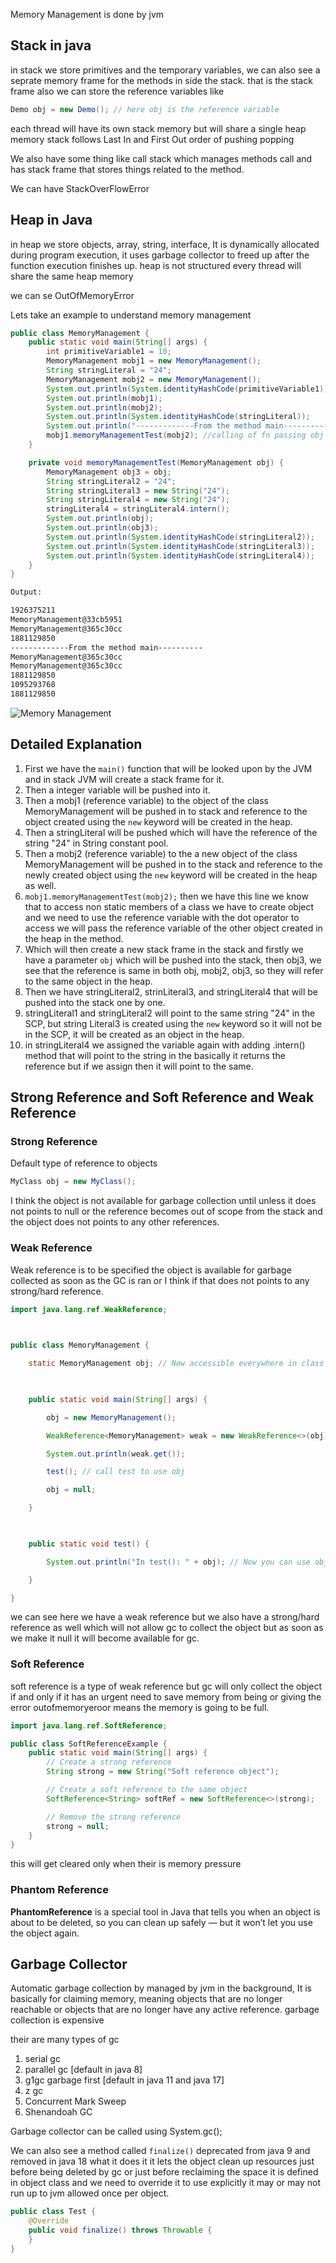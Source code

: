 Memory Management is done by jvm

## Stack in java
in stack we store primitives and the temporary variables, we can also see a seprate memory frame for the methods in side the stack. that is the stack frame also we can store the reference variables like 
```java
Demo obj = new Demo(); // here obj is the reference variable
```

each thread will have its own stack memory but will share a single heap memory stack follows Last In and First Out order of pushing popping

We also have some thing like call stack which manages methods call and has stack frame that stores things related to the method.

We can have StackOverFlowError

## Heap in Java
in heap we store objects, array, string, interface, It is dynamically allocated during program execution, it uses garbage collector to freed up after the function execution finishes up. 
heap is not structured every thread will share the same heap memory 

we can se OutOfMemoryError 

Lets take an example to understand memory management

```java
public class MemoryManagement {
	public static void main(String[] args) {
		int primitiveVariable1 = 10;
		MemoryManagement mobj1 = new MemoryManagement();
		String stringLiteral = "24";
		MemoryManagement mobj2 = new MemoryManagement();
		System.out.println(System.identityHashCode(primitiveVariable1));
		System.out.println(mobj1);
		System.out.println(mobj2);
		System.out.println(System.identityHashCode(stringLiteral));
		System.out.println("-------------From the method main----------");
		mobj1.memoryManagementTest(mobj2); //calling of fn passing obj ref
	}

	private void memoryManagementTest(MemoryManagement obj) {
		MemoryManagement obj3 = obj;
		String stringLiteral2 = "24";
		String stringLiteral3 = new String("24");
		String stringLiteral4 = new String("24");
		stringLiteral4 = stringLiteral4.intern();
		System.out.println(obj);
		System.out.println(obj3);
	    System.out.println(System.identityHashCode(stringLiteral2));
		System.out.println(System.identityHashCode(stringLiteral3));
		System.out.println(System.identityHashCode(stringLiteral4));
	}
}
```

```bash
Output:

1926375211
MemoryManagement@33cb5951
MemoryManagement@365c30cc
1881129850
-------------From the method main----------
MemoryManagement@365c30cc
MemoryManagement@365c30cc
1881129850
1095293768
1881129850
```

![Memory Management](./img/Memory.png)

## Detailed Explanation

1. First we have the `main()` function that will be looked upon by the JVM and in stack JVM will create a stack frame for it.
2. Then a integer variable will be pushed into it.
3. Then a mobj1 (reference variable) to the object of the class MemoryManagement will be pushed in to stack and reference to the object created using the `new` keyword will be created in the heap.
4. Then a stringLiteral will be pushed which will have the reference of the string "24" in String constant pool.
5. Then a mobj2 (reference variable) to the a new object of the class MemoryManagement will be pushed in to the stack and reference to the newly created object using the `new` keyword will be created in the heap as well.
6. `mobj1.memoryManagementTest(mobj2);` then we have this line we know that to access non static members of a class we have to create object and we need to use the reference variable with the dot operator to access we will pass the reference variable of the other object created in the heap in the method.
7. Which will then create a new stack frame in the stack and firstly we have a parameter `obj` which will be pushed into the stack, then obj3, we see that the reference is same in both obj, mobj2, obj3, so they will refer to the same object in the heap.
8. Then we have stringLiteral2, strinLiteral3, and stringLiteral4 that will be pushed into the stack one by one.
9. stringLiteral1 and stringLiteral2 will point to the same string "24" in the SCP,  but string Literal3 is created using the `new` keyword so it will not be in the SCP, it will be created as an object in the heap.
10. in stringLiteral4 we assigned the variable again with adding .intern() method that will point to the string in the basically it returns the reference but if we assign then it will point to the same.

## Strong Reference and Soft Reference and Weak Reference

### Strong Reference
Default type of reference to objects

```java
MyClass obj = new MyClass();
```

I think the object is not available for garbage collection until unless it does not points to null or the reference becomes out of scope from the stack and the object does not points to any other references.

### Weak Reference

Weak reference is to be specified the object is available for garbage collected as soon as the GC is ran or  I think if that does not points to any strong/hard reference. 
```java
import java.lang.ref.WeakReference;

  

public class MemoryManagement {

    static MemoryManagement obj; // Now accessible everywhere in class

  

    public static void main(String[] args) {

        obj = new MemoryManagement();

        WeakReference<MemoryManagement> weak = new WeakReference<>(obj);

        System.out.println(weak.get());

        test(); // call test to use obj

        obj = null;

    }

  

    public static void test() {

        System.out.println("In test(): " + obj); // Now you can use obj

    }

}
```

we can see here we have a weak reference but we also have a strong/hard reference as well which will not allow gc to collect the object but as soon as we make it null it will become available for gc.

### Soft Reference

soft reference is a type of weak reference but gc will only collect the object if and only if it has an urgent need to save memory from being or giving the error outofmemoryeroor means the memory is going to be full.

```java
import java.lang.ref.SoftReference;

public class SoftReferenceExample {
    public static void main(String[] args) {
        // Create a strong reference
        String strong = new String("Soft reference object");

        // Create a soft reference to the same object
        SoftReference<String> softRef = new SoftReference<>(strong);

        // Remove the strong reference
        strong = null;
    }
}

```

this will get cleared only when their is memory pressure

### Phantom Reference
**PhantomReference** is a special tool in Java that tells you when an object is about to be deleted, so you can clean up safely — but it won’t let you use the object again.

## Garbage Collector

Automatic garbage collection by managed by jvm in the background, It is basically for claiming memory, meaning objects that are no longer reachable or objects that are no longer have any active reference. garbage collection is expensive 

their are many types of gc 
1. serial gc
2. parallel gc [default in java 8]
3. g1gc garbage first [default in java 11 and java 17]
4. z gc
5. Concurrent Mark Sweep
6. Shenandoah GC
   
Garbage collector can be called using System.gc();

We can also see a method called `finalize()` deprecated from java 9 and removed in java 18 what it does it it lets the object clean up resources just before being deleted by gc or just before reclaiming the space it is defined in object class and we need to override it to use explicitly it may or may not run up to jvm allowed once per object.

```java
public class Test {
    @Override
    public void finalize() throws Throwable {
    }
}
```
